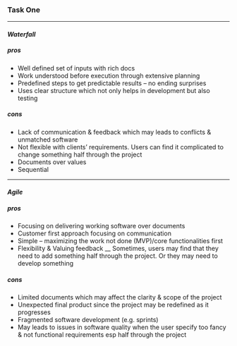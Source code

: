 ### Task One

---

#### _Waterfall_

##### pros

- Well defined set of inputs with rich docs
- Work understood before execution through extensive planning
- Predefined steps to get predictable results – no ending surprises
- Uses clear structure which not only helps in development but also testing

##### cons

- Lack of communication & feedback which may leads to conflicts & unmatched software
- Not flexible with clients’ requirements. Users can find it complicated to change something half through the project
- Documents over values
- Sequential

---

#### _Agile_

##### pros

- Focusing on delivering working software over documents
- Customer first approach focusing on communication
- Simple – maximizing the work not done (MVP)/core functionalities first
- Flexibility & Valuing feedback
  \_\_ Sometimes, users may find that they need to add something half through the project. Or they may need to develop something

##### cons

- Limited documents which may affect the clarity & scope of the project
- Unexpected final product since the project may be redefined as it progresses
- Fragmented software development (e.g. sprints)
- May leads to issues in software quality when the user specify too fancy & not functional requirements esp half through the project
